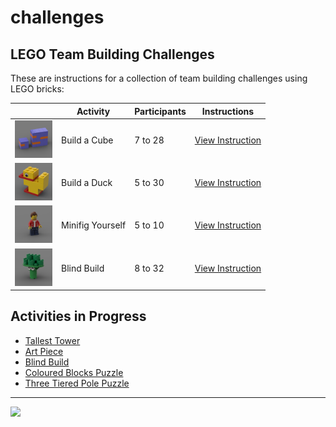 # challenges

<style>@import url("//readme.codeadam.ca/readme.css");</style>

## LEGO Team Building Challenges

These are instructions for a collection of team building challenges using LEGO bricks:

| | Activity | Participants | Instructions |
| --- | --- | --- | --- |
| <img src="/images/cube/cube-thumbnail.png" width="60"> | Build a Cube | 7 to 28 | [View Instruction](/cube) |
| <img src="/images/duck/duck-thumbnail.png" width="60"> | Build a Duck | 5 to 30 | [View Instruction](/duck) |
| <img src="/images/minifigure/minifigure-thumbnail.png" width="60"> | Minifig Yourself | 5 to 10 | [View Instruction](/minifigure) |
| <img src="/images/blind/blind-thumbnail.png" width="60"> | Blind Build | 8 to 32 | [View Instruction](/blind) |
        

## Activities in Progress

- [Tallest Tower](tower)
- [Art Piece](/art)
- [Blind Build](/blind)
- [Coloured Blocks Puzzle](/blocks)
- [Three Tiered Pole Puzzle](/pole)

---

<a href="https://codeadam.ca">
<img src="https://cdn.codeadam.ca/images@1.0.0/codeadam-logo-coloured-horizontal.png" width="100">
</a>
